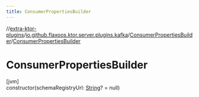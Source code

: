 ```yaml
---
title: ConsumerPropertiesBuilder
---
```

//[extra-ktor-plugins](../../../index.md)/[io.github.flaxoos.ktor.server.plugins.kafka](../index.md)/[ConsumerPropertiesBuilder](index.md)/[ConsumerPropertiesBuilder](-consumer-properties-builder.md)



# ConsumerPropertiesBuilder



[jvm]\
constructor(schemaRegistryUrl: [String](https://kotlinlang.org/api/latest/jvm/stdlib/kotlin/-string/index.md)? = null)




